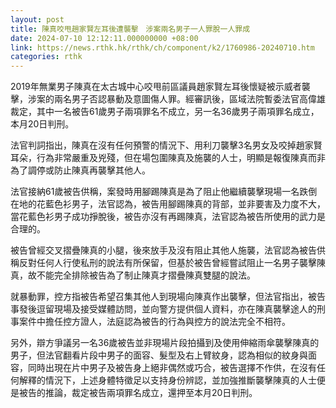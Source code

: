 ```yaml
---
layout: post
title: 陳真咬甩趙家賢左耳後遭襲擊　涉案兩名男子一人罪脫一人罪成
date: 2024-07-10 12:12:11.000000000 +08:00
link: https://news.rthk.hk/rthk/ch/component/k2/1760986-20240710.htm
categories: rthk
---
```


2019年無業男子陳真在太古城中心咬甩前區議員趙家賢左耳後懷疑被示威者襲擊，涉案的兩名男子否認暴動及意圖傷人罪。經審訊後，區域法院暫委法官高偉雄裁定，其中一名被告61歲男子兩項罪名不成立，另一名36歲男子兩項罪名成立，本月20日判刑。

法官判詞指出，陳真在沒有任何預警的情況下、用利刀襲擊3名男女及咬掉趙家賢耳朵，行為非常嚴重及兇殘，但在場包圍陳真及施襲的人士，明顯是報復陳真而非為了調停或防止陳真再襲擊其他人。

法官接納61歲被告供稱，案發時用腳踢陳真是為了阻止他繼續襲擊現場一名跌倒在地的花藍色衫男子，法官認為，被告用腳踢陳真的背部，並非要害及力度不大，當花藍色衫男子成功掙脫後，被告亦沒有再踢陳真，法官認為被告所使用的武力是合理的。

被告曾經交叉摺疊陳真的小腿，後來放手及沒有阻止其他人施襲，法官認為被告供稱反對任何人行使私刑的說法有所保留，但基於被告曾經嘗試阻止一名男子襲擊陳真，故不能完全排除被告為了制止陳真才摺疊陳真雙腿的說法。

就暴動罪，控方指被告希望召集其他人到現場向陳真作出襲擊，但法官指出，被告事發後逗留現場及接受媒體訪問，並向警方提供個人資料，亦在陳真襲擊途人的刑事案件中擔任控方證人，法庭認為被告的行為與控方的說法完全不相符。

另外，辯方爭議另一名36歲被告並非現場片段拍攝到及使用伸縮雨傘襲擊陳真的男子，但法官翻看片段中男子的面容、髮型及右上臂紋身，認為相似的紋身與面容，同時出現在片中男子及被告身上絕非偶然或巧合，被告選擇不作供，在沒有任何解釋的情況下，上述身體特徵足以支持身份辨認，並加強推斷襲擊陳真的人士便是被告的推論，裁定被告兩項罪名成立，還押至本月20日判刑。
